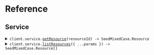 # Reference

## Service

<details><summary><code>client.service.<a href="/src/api/resources/service/client/Client.ts">getResource</a>(resourceId) -> SeedMixedCase.Resource</code></summary>
<dl>
<dd>

#### 🔌 Usage

<dl>
<dd>

<dl>
<dd>

```typescript
await client.service.getResource("rsc-xyz");
```

</dd>
</dl>
</dd>
</dl>

#### ⚙️ Parameters

<dl>
<dd>

<dl>
<dd>

**resourceId:** `string`

</dd>
</dl>

<dl>
<dd>

**requestOptions:** `Service.RequestOptions`

</dd>
</dl>
</dd>
</dl>

</dd>
</dl>
</details>

<details><summary><code>client.service.<a href="/src/api/resources/service/client/Client.ts">listResources</a>({ ...params }) -> SeedMixedCase.Resource[]</code></summary>
<dl>
<dd>

#### 🔌 Usage

<dl>
<dd>

<dl>
<dd>

```typescript
await client.service.listResources({
    page_limit: 10,
    beforeDate: "2023-01-01",
});
```

</dd>
</dl>
</dd>
</dl>

#### ⚙️ Parameters

<dl>
<dd>

<dl>
<dd>

**request:** `SeedMixedCase.ListResourcesRequest`

</dd>
</dl>

<dl>
<dd>

**requestOptions:** `Service.RequestOptions`

</dd>
</dl>
</dd>
</dl>

</dd>
</dl>
</details>
